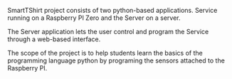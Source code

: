 SmartTShirt  project consists of two python-based applications.
Service running on a Raspberry PI Zero and the Server on a server. 

The Server application lets the user control and program the Service through a web-based interface. 

The scope of the project is to help students learn the basics of the programming language python by programing the sensors attached to the Raspberry PI. 
